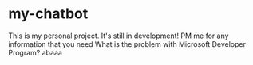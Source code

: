 # my-chatbot
This is my personal project. It's still in development!
PM me for any information that you need 
What is the problem with Microsoft Developer Program?
abaaa
